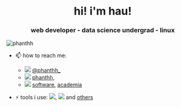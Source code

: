 <h1 align="center">hi! i'm hau!</h1>
<h3 align="center">web developer - data science undergrad - linux</h3>

<p align="left"> <img src="https://komarev.com/ghpvc/?username=phanthh" alt="phanthh" /> </p>

- 📫 how to reach me:

  - ![](https://img.shields.io/badge/Twitter-1DA1F2?style=flat&logo=twitter&logoColor=white) [@phanthh\_](https://twitter.com/phanthh_)
  - ![](https://img.shields.io/badge/LinkedIn-0077B5?style=flat&logo=linkedin&logoColor=white) [phanthh](https://www.linkedin.com/in/phanthh/),
  - ![](https://img.shields.io/badge/Gmail-D14836?style=flat&logo=gmail&logoColor=white) [software](mailto:phanthh25701@gmail.com), [academia](mailto:hau.phan@aalto.fi)

- ⚡ tools i use: [![](https://img.shields.io/badge/Arch_Linux-1793D1?style=flat&logo=arch-linux&logoColor=white)](https://archlinux.org/), [![](https://img.shields.io/badge/NeoVim-%2357A143.svg?&style=flat&logo=neovim&logoColor=white)](https://github.com/neovim/neovim) and [others](https://github.com/phanthh/dotfiles)

<!-- ## some stats -->
<!---->
<!-- ![Hau's github stats](https://github-readme-stats.vercel.app/api?username=phanthh&&show_icons=true&title_color=ffffff&icon_color=bb2acf&text_color=daf7dc&bg_color=151515)<br> -->

